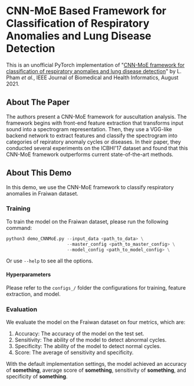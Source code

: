 # CNN-MoE Based Framework for Classification of Respiratory Anomalies and Lung Disease Detection

This is an unofficial PyTorch implementation of "[CNN-MoE framework for classification of respiratory anomalies and lung disease detection](https://ieeexplore.ieee.org/abstract/document/9372748)" by L. Pham _et al._, IEEE Journal of Biomedical and Health Informatics, August 2021.

## About The Paper
The authors present a CNN-MoE framework for auscultation analysis. The framework begins with front-end feature extraction that transforms input sound into a spectrogram representation. Then, they use a VGG-like backend network to extract features and classify the spectrogram into categories of repiratory anomaly cycles or diseases. In their paper, they conducted several experiments on the ICBHI'17 dataset and found that this CNN-MoE framework outperforms current state-of-the-art methods. 

## About This Demo
In this demo, we use the CNN-MoE framework to classify respiratory anomalies in Fraiwan dataset. 

### Training
To train the model on the Fraiwan dataset, please run the following command: 
```python
python3 demo_CNNMoE.py --input_data <path_to_data> \
                       --master_config <path_to_master_config> \
                       --model_config <path_to_model_config> \
```
Or use `--help` to see all the options.

#### Hyperparameters
Please refer to the `configs_/` folder the configurations for training, feature extraction, and model. 

### Evaluation
We evaluate the model on the Fraiwan dataset on four metrics, which are:
1. Accuracy: The accuracy of the model on the test set.
2. Sensitivity: The ability of the model to detect abnormal cycles.
3. Specificity: The ability of the model to detect normal cycles.
4. Score: The average of sensitivity and specificity.

With the default implementation settings, the model achieved an accuracy of **something**, average score of **something**, sensitivity of **something**, and specificity of **something**.